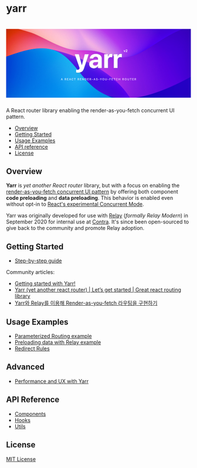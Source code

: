 # yarr

<h1 align="center" aria-label="yarr">
  <img src="docs/assets/yarr-banner.png" width="840px">
</h1>

A React router library enabling the render-as-you-fetch concurrent UI pattern.

- [Overview](#overview)
- [Getting Started](#getting-started)
- [Usage Examples](#usage-examples)
- [API reference](#api-reference)
- [License](#license)

## Overview

**Yarr** is _yet another React router_ library, but with a focus on enabling the [render-as-you-fetch concurrent UI pattern](https://reactjs.org/docs/concurrent-mode-suspense.html) by offering both component **code preloading** and **data preloading**. This behavior is enabled even without opt-in to [React's experimental Concurrent Mode](https://it.reactjs.org/docs/concurrent-mode-intro.html).

Yarr was originally developed for use with [Relay](https://relay.dev) (_formally Relay Modern_) in September 2020 for internal use at [Contra](https://www.contra.com). It's since been open-sourced to give back to the community and promote Relay adoption.

## Getting Started

- [Step-by-step guide](/docs/guides/1-step-by-step-guide.md)

Community articles:

- [Getting started with Yarr!](https://medium.com/nerd-for-tech/getting-started-with-yarr-7d864266b9d1)
- [Yarr (yet another react router) | Let’s get started | Great react routing library](https://suneetbansal.medium.com/yarr-yet-another-react-router-lets-get-started-great-react-routing-library-3e550c0834d7)
- [Yarr와 Relay를 이용해 Render-as-you-fetch 라우팅을 구현하기](https://velog.io/@jaeholee/render-as-you-fetch-using-yarr-and-relay)

## Usage Examples

- [Parameterized Routing example](/docs/guides/2-parameterized-routing.md)
- [Preloading data with Relay example](/docs/guides/3-preloading-data-with-relay.md)
- [Redirect Rules](/docs/guides/4-adding-redirect-rules-to-routes.md)

## Advanced

- [Performance and UX with Yarr](/docs/advanced/performance-and-ux.md)

## API Reference

- [Components](/docs/api-reference/components.md)
- [Hooks](/docs/api-reference/hooks.md)
- [Utils](/docs/api-reference/utils.md)

## License

[MIT License](/LICENSE)
